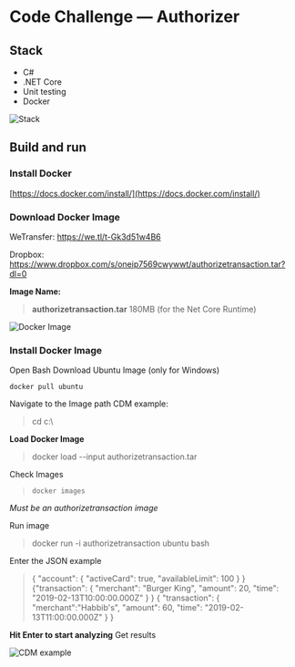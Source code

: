 
# Code Challenge — Authorizer

## Stack
* C#
* .NET Core
* Unit testing
* Docker

![Stack](https://lh3.googleusercontent.com/8zfYvZSgJ48ytE-iBLYqJHzDKjgaA1_HBQn378TYh6DuGIyn-FbdfzDaSTzatqUoRdLWlSQEIrPv)

## Build and run

### Install Docker
[https://docs.docker.com/install/](https://docs.docker.com/install/)

### Download Docker Image 
WeTransfer:
https://we.tl/t-Gk3d51w4B6

Dropbox:
https://www.dropbox.com/s/oneip7569cwywwt/authorizetransaction.tar?dl=0

**Image Name:**
> **authorizetransaction.tar**
> 180MB (for the Net Core Runtime)

![Docker Image](https://lh3.googleusercontent.com/JkQ86hKvOUqWmB8XcIFVRwbuyTJbk-yv9cK5SEc9I557WC7a5TGWMpKMK3-QWvRVTdfSKdyamkEX)

### Install Docker Image
Open Bash 
Download Ubuntu Image (only for Windows)

    docker pull ubuntu

Navigate to the Image path
CDM example:

> cd c:\

**Load Docker Image**

> docker load --input authorizetransaction.tar

Check Images
> `docker images`

*Must be an authorizetransaction image*

Run image

> docker run -i authorizetransaction ubuntu bash

Enter the JSON example
> { "account": { "activeCard": true, "availableLimit": 100 } } 
> {"transaction": { "merchant": "Burger King", "amount": 20, "time": "2019-02-13T10:00:00.000Z" } } 
> { "transaction": { "merchant":"Habbib's", "amount": 60, "time": "2019-02-13T11:00:00.000Z" } }
> 
**Hit Enter to start analyzing**
Get results

![CDM example](https://lh3.googleusercontent.com/NyjZmJby7zscOBCYCXOz19pqKcb23wmae7VadkykQx70VkIda2ZoRVD6xYiA4ZQElnQ2360-giC_)
